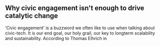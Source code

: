 

## Why civic engagement isn't enough to drive catalytic change

‘Civic engagement’ is a buzzword we often like to use when talking about civic-tech. It is our end goal, our holy grail, our key to longterm scalability and sustainability. According to Thomas Elhrich in
